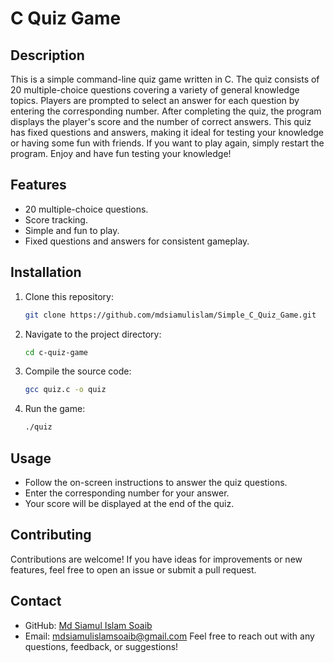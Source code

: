 # C Quiz Game

## Description

This is a simple command-line quiz game written in C. The quiz consists of 20 multiple-choice questions covering a variety of general knowledge topics. Players are prompted to select an answer for each question by entering the corresponding number. After completing the quiz, the program displays the player's score and the number of correct answers. This quiz has fixed questions and answers, making it ideal for testing your knowledge or having some fun with friends. If you want to play again, simply restart the program. Enjoy and have fun testing your knowledge!

## Features

- 20 multiple-choice questions.
- Score tracking.
- Simple and fun to play.
- Fixed questions and answers for consistent gameplay.

## Installation

1. Clone this repository:

   ```bash
   git clone https://github.com/mdsiamulislam/Simple_C_Quiz_Game.git
   ```

2. Navigate to the project directory:

   ```bash
   cd c-quiz-game
   ```

3. Compile the source code:

   ```bash
   gcc quiz.c -o quiz
   ```

4. Run the game:

   ```bash
   ./quiz
   ```

## Usage

- Follow the on-screen instructions to answer the quiz questions.
- Enter the corresponding number for your answer.
- Your score will be displayed at the end of the quiz.

## Contributing

Contributions are welcome! If you have ideas for improvements or new features, feel free to open an issue or submit a pull request.

## Contact

- GitHub: [Md Siamul Islam Soaib](https://github.com/mdsiamulislam)
- Email: mdsiamulislamsoaib@gmail.com
Feel free to reach out with any questions, feedback, or suggestions!
